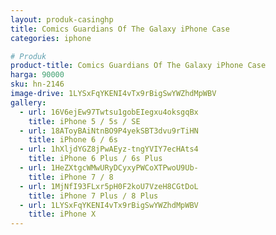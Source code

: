 ```yaml
---
layout: produk-casinghp
title: Comics Guardians Of The Galaxy iPhone Case
categories: iphone

# Produk
product-title: Comics Guardians Of The Galaxy iPhone Case
harga: 90000
sku: hn-2146
image-drive: 1LYSxFqYKENI4vTx9rBigSwYWZhdMpWBV
gallery:
  - url: 16V6ejEw97Twtsu1gobEIegxu4oksgqBx
    title: iPhone 5 / 5s / SE
  - url: 18AToyBAiNtnBO9P4yekSBT3dvu9rTiHN
    title: iPhone 6 / 6s
  - url: 1hXljdYGZ8jPwAEyz-tngYVIY7ecHAts4
    title: iPhone 6 Plus / 6s Plus
  - url: 1HeZXtgcWMwURyDCyxyPWCoXTPwoU9Ub-
    title: iPhone 7 / 8
  - url: 1MjNfI93FLxr5pH0F2koU7VzeH8CGtDoL
    title: iPhone 7 Plus / 8 Plus
  - url: 1LYSxFqYKENI4vTx9rBigSwYWZhdMpWBV
    title: iPhone X
---
```

